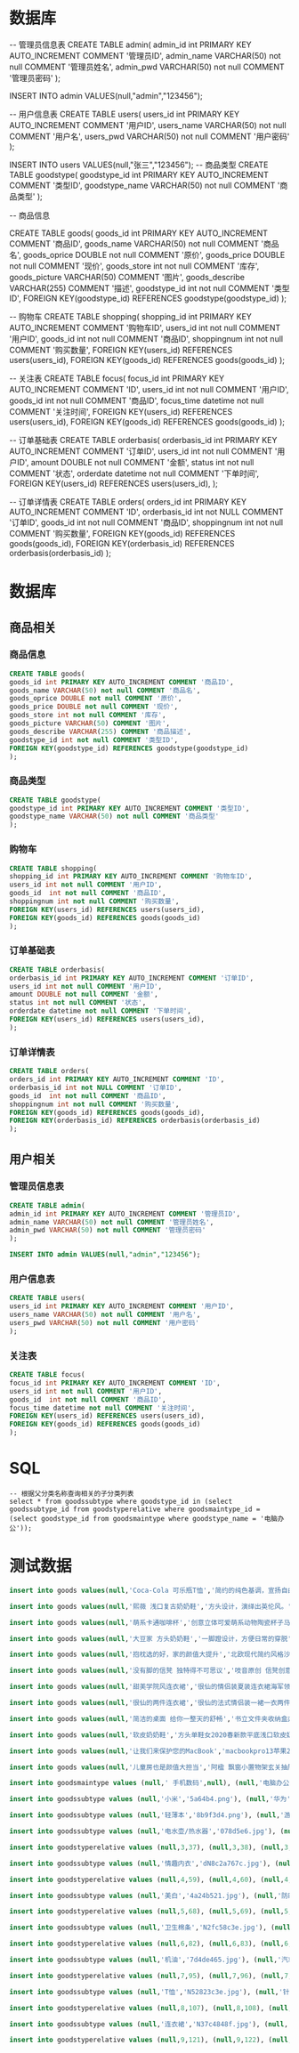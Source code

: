 # 数据库

-- 管理员信息表
CREATE TABLE admin(
admin_id int PRIMARY KEY AUTO_INCREMENT COMMENT '管理员ID',
admin_name VARCHAR(50) not null COMMENT '管理员姓名',
admin_pwd VARCHAR(50) not null COMMENT '管理员密码'
);

INSERT INTO admin VALUES(null,"admin","123456");


-- 用户信息表
CREATE TABLE users(
users_id int PRIMARY KEY AUTO_INCREMENT COMMENT '用户ID',
users_name VARCHAR(50) not null COMMENT '用户名',
users_pwd VARCHAR(50) not null COMMENT '用户密码'
);

INSERT INTO users VALUES(null,"张三","123456");
-- 商品类型
CREATE TABLE goodstype(
goodstype_id int PRIMARY KEY AUTO_INCREMENT COMMENT '类型ID',
goodstype_name VARCHAR(50) not null COMMENT '商品类型'
);


-- 商品信息

CREATE TABLE goods(
goods_id int PRIMARY KEY AUTO_INCREMENT COMMENT '商品ID',
goods_name VARCHAR(50) not null COMMENT '商品名',
goods_oprice DOUBLE not null COMMENT '原价',
goods_price DOUBLE not null COMMENT '现价',
goods_store int not null COMMENT '库存',
goods_picture VARCHAR(50) COMMENT '图片',
goods_describe VARCHAR(255) COMMENT '描述',
goodstype_id int not null COMMENT '类型ID',
FOREIGN KEY(goodstype_id) REFERENCES goodstype(goodstype_id)
);

-- 购物车
CREATE TABLE shopping(
shopping_id int PRIMARY KEY AUTO_INCREMENT COMMENT '购物车ID',
users_id int not null COMMENT '用户ID',
goods_id  int not null COMMENT '商品ID',
shoppingnum int not null COMMENT '购买数量',
FOREIGN KEY(users_id) REFERENCES users(users_id),
FOREIGN KEY(goods_id) REFERENCES goods(goods_id)
);


-- 关注表
CREATE TABLE focus(
focus_id int PRIMARY KEY AUTO_INCREMENT COMMENT 'ID',
users_id int not null COMMENT '用户ID',
goods_id  int not null COMMENT '商品ID',
focus_time datetime not null COMMENT '关注时间',
FOREIGN KEY(users_id) REFERENCES users(users_id),
FOREIGN KEY(goods_id) REFERENCES goods(goods_id)
);

-- 订单基础表
CREATE TABLE orderbasis(
orderbasis_id int PRIMARY KEY AUTO_INCREMENT COMMENT '订单ID',
users_id int not null COMMENT '用户ID',
amount DOUBLE not null COMMENT '金额',
status int not null COMMENT '状态',
orderdate datetime not null COMMENT '下单时间',
FOREIGN KEY(users_id) REFERENCES users(users_id),
);

-- 订单详情表
CREATE TABLE orders(
orders_id int PRIMARY KEY AUTO_INCREMENT COMMENT 'ID',
orderbasis_id int not NULL COMMENT '订单ID',
goods_id  int not null COMMENT '商品ID',
shoppingnum int not null COMMENT '购买数量',
FOREIGN KEY(goods_id) REFERENCES goods(goods_id),
FOREIGN KEY(orderbasis_id) REFERENCES orderbasis(orderbasis_id)
);




# 数据库

## 商品相关


### 商品信息

```sql
CREATE TABLE goods(
goods_id int PRIMARY KEY AUTO_INCREMENT COMMENT '商品ID',
goods_name VARCHAR(50) not null COMMENT '商品名',
goods_oprice DOUBLE not null COMMENT '原价',
goods_price DOUBLE not null COMMENT '现价',
goods_store int not null COMMENT '库存',
goods_picture VARCHAR(50) COMMENT '图片',
goods_describe VARCHAR(255) COMMENT '商品描述',
goodstype_id int not null COMMENT '类型ID',
FOREIGN KEY(goodstype_id) REFERENCES goodstype(goodstype_id)
);
```


### 商品类型

```sql
CREATE TABLE goodstype(
goodstype_id int PRIMARY KEY AUTO_INCREMENT COMMENT '类型ID',
goodstype_name VARCHAR(50) not null COMMENT '商品类型'
);
```


### 购物车

```sql
CREATE TABLE shopping(
shopping_id int PRIMARY KEY AUTO_INCREMENT COMMENT '购物车ID',
users_id int not null COMMENT '用户ID',
goods_id  int not null COMMENT '商品ID',
shoppingnum int not null COMMENT '购买数量',
FOREIGN KEY(users_id) REFERENCES users(users_id),
FOREIGN KEY(goods_id) REFERENCES goods(goods_id)
);
```


### 订单基础表

```sql
CREATE TABLE orderbasis(
orderbasis_id int PRIMARY KEY AUTO_INCREMENT COMMENT '订单ID',
users_id int not null COMMENT '用户ID',
amount DOUBLE not null COMMENT '金额',
status int not null COMMENT '状态',
orderdate datetime not null COMMENT '下单时间',
FOREIGN KEY(users_id) REFERENCES users(users_id),
);
```

### 订单详情表

```sql
CREATE TABLE orders(
orders_id int PRIMARY KEY AUTO_INCREMENT COMMENT 'ID',
orderbasis_id int not NULL COMMENT '订单ID',
goods_id  int not null COMMENT '商品ID',
shoppingnum int not null COMMENT '购买数量',
FOREIGN KEY(goods_id) REFERENCES goods(goods_id),
FOREIGN KEY(orderbasis_id) REFERENCES orderbasis(orderbasis_id)
);
```

## 用户相关


### 管理员信息表

```sql
CREATE TABLE admin(
admin_id int PRIMARY KEY AUTO_INCREMENT COMMENT '管理员ID',
admin_name VARCHAR(50) not null COMMENT '管理员姓名',
admin_pwd VARCHAR(50) not null COMMENT '管理员密码'
);

INSERT INTO admin VALUES(null,"admin","123456");
```


### 用户信息表

```sql
CREATE TABLE users(
users_id int PRIMARY KEY AUTO_INCREMENT COMMENT '用户ID',
users_name VARCHAR(50) not null COMMENT '用户名',
users_pwd VARCHAR(50) not null COMMENT '用户密码'
);
```


### 关注表

```sql
CREATE TABLE focus(
focus_id int PRIMARY KEY AUTO_INCREMENT COMMENT 'ID',
users_id int not null COMMENT '用户ID',
goods_id  int not null COMMENT '商品ID',
focus_time datetime not null COMMENT '关注时间',
FOREIGN KEY(users_id) REFERENCES users(users_id),
FOREIGN KEY(goods_id) REFERENCES goods(goods_id)
);
```

# SQL

```
-- 根据父分类名称查询相关的子分类列表
select * from goodssubtype where goodstype_id in (select goodssubtype_id from goodstyperelative where goodsmaintype_id = (select goodstype_id from goodsmaintype where goodstype_name = '电脑办公'));
```





# 测试数据



```sql
insert into goods values(null,'Coca-Cola 可乐瓶T恤','简约的纯色基调，宣扬自由轻松的休闲氛围。',340.00,5,'TB2y.jpg','等一下再写',1);

insert into goods values(null,'熙薇 浅口复古奶奶鞋','方头设计，演绎出英伦风。',340.00,5,'O1CN01.jpg','等一下再写',1);

insert into goods values(null,'萌系卡通咖啡杯','创意立体可爱萌系动物陶瓷杯子马克杯带盖勺牛奶杯情侣茶水咖啡杯',340.00,5,'TB2jfzp.webp','等一下再写',1);

insert into goods values(null,'大豆家 方头奶奶鞋','一脚蹬设计，方便日常的穿脱',340.00,5,'TB2TF0.webp','等一下再写',1);

insert into goods values(null,'抱枕选的好，家的颜值大提升','北欧现代简约风格沙发靠垫办公室抱枕床头靠枕汽车靠包大靠背腰枕',340.00,5,'TB2YJV.webp','等一下再写',1);

insert into goods values(null,'没有脚的信凳 独特得不可思议','吱音原创 信凳创意北欧设计水曲柳全实木矮凳子家具个性板凳',340.00,5,'TB2ASA.webp','等一下再写',1);

insert into goods values(null,'甜美学院风连衣裙','很仙的情侣装夏装连衣裙海军领甜美学院风短袖上衣学生套装班服潮',340.00,5,'O1CN01NS.jpg','等一下再写',1);

insert into goods values(null,'很仙的两件连衣裙','很仙的法式情侣装一裙一衣两件夏季同色系露肩连衣裙2020新款裙子',340.00,5,'O1CN01k.jpg','等一下再写',1);

insert into goods values(null,'简洁的桌面 给你一整天的舒畅','书立文件夹收纳盒办公桌书本收纳资料桌面文件框学生宿舍神器',340.00,5,'TB21yFr.webp','等一下再写',1);

insert into goods values(null,'软皮奶奶鞋','方头单鞋女2020春新款平底浅口软皮奶奶鞋',340.00,5,'O1CN01j.webp','等一下再写',1);

insert into goods values(null,'让我们来保护您的MacBook','macbookpro13苹果2020笔记本11电脑air13.3外壳12配件15保护壳mac',340.00,5,'TB1G7G.webp','等一下再写',1);

insert into goods values(null,'儿童房也是颜值大担当','阿楹 飘窗小置物架玄关抽屉柜 ins实木北欧儿童房整理桌面收纳盒',340.00,5,'TB2Mk2.webp','等一下再写',1);

insert into goodsmaintype values (null,' 手机数码',null), (null,'电脑办公',null), (null,'家用电器',null), (null,'计生情趣',null), (null,'美妆护肤',null), (null,'个护清洗',null), (null,'汽车生活',null), (null,'京东',null), (null,'男装',null), (null,'女装',null), (null,'男鞋',null), (null,'女装',null), (null,'女鞋',null), (null,'母婴童装',null), (null,'图书音像',null), (null,'运动户外',null), (null,'内衣配>饰',null), (null,'食品生鲜',null), (null,'酒水饮料',null), (null,'家具家装',null), (null,'家居厨具',null), (null,'箱包手装',null);

insert into goodssubtype values (null,'小米','5a64b4.png'), (null,'华为','6e136.jpg'), (null,'荣耀','92jfwnf.jpg'), (null,'Apple','e73077.jpg'), (null,'vivo','f0179e0.png'), (null,'OPPO','bbbd9fb.png'), (null,'魅族','eca33c.jpg'), (null,'三星','6dfd03.png'), (null,'一加','14307e.jpg'), (null,'360','ac7677e.jpg'), (null,'锤子','af0738.jpg'), (null,'努比亚','d36d47.jpg');

insert into goodssubtype values (null,'轻薄本','8b9f3d4.png'), (null,'游戏本','561fea.png'), (null,'机械键盘','406a15.jpg'), (null,'组装电脑','07b12f0c.jpg'), (null,'移动硬盘','740c051.jpg'), (null,'显卡','79b4e4.jpg'), (null,'游戏台式机','1b7264.jpg'), (null,'家用打印机','f6ffa5e.jpg'), (null,'吃鸡装备','2f87411.jpg'), (null,'曲屏显示器','c95373.jpg'), (null,'投影机','a74bc3.jpg'), (null,'日本文具','c6ce6f5.jpg'), (null,'笔记本电脑','ab8a3a6.jpg'), (null,'平板电脑','85e503.jpg'), (null,'一体机','a93f7a9.jpg'), (null,'台式机','a3bed32.jpg'), (null,'笔记本配件','25c264a.jpg'), (null,'游戏台式机','f6918c9e.jpg'), (null,'商用台式机','820f6506.jpg'), (null,'游戏本','14214c4f.jpg'), (null,'平板电脑配件','0418625.jpg'), (null,'轻薄本','Nf77d9f6c.jpg'), (null,'二台一平板','N89330bb3.jpg'), (null,'服务器/工作站','1Nf71bb1a4.jpg');

insert into goodssubtype values (null,'电水壶/热水器','078d5e6.jpg'), (null,'电压力锅','N905aaf4c.jpg'), (null,'电饭煲','Nea1d3f59.jpg'), (null,'电磁炉','N56abbe6e.jpg'), (null,'微波炉','N50016f64.jpg'), (null,'电饼铛','Nf7957b34.jpg'), (null,'豆浆机','Nc4c681fb.jpg'), (null,'多用途锅','cN019c7fda.jpg'), (null,'料理机','Nb9978251.jpg'), (null,'榨汁机/原汗机','N9756f6e5.jpg'), (null,'电烤箱','N9c125c81.jpg'), (null,'养生壶/煎药壶','Nd140f4e3.jpg'), (null,'电炖锅','Nf7647558.jpg'), (null,'电烧烤炉','N8a775fab.jpg'), (null,'面包机','aNde6af185.jpg'), (null,'咖啡机','N6ea88eba.jpg'), (null,'煮蛋器','Nbb40dec0.jpg'), (null,'电热饭盒','b5ea6a23.jpg'), (null,'面条机','N052e26a3.jpg'), (null,'酸奶机','N2f022a90.jpg'), (null,'空气炸锅','Nc9df1b71.jpg'), (null,'蔬果解毒机','N26b23a3a.jpg');

insert into goodstyperelative values (null,3,37), (null,3,38), (null,3,39), (null,3,40), (null,3,41), (null,3,42), (null,3,43), (null,3,44), (null,3,45), (null,3,46), (null,3,47), (null,3,48), (null,3,49), (null,3,50), (null,3,51), (null,3,52), (null,3,53), (null,3,54), (null,3,55), (null,3,56), (null,3,57), (null,3,58);

insert into goodssubtype values (null,'情趣内衣','dN8c2a767c.jpg'), (null,'避孕套','N13635e0b.jpg'), (null,'振动棒','N73ba4e26.jpg'), (null,'缩阴球','Neba3a5aa.jpg'), (null,'充气娃娃','eN06ceb604.jpg'), (null,'丝袜','N44b9f566.jpg'), (null,'吊带','Nb358db45.jpg'), (null,'连体衣','fN91da46b1.jpg'), (null,'角色扮演','Nc1e88220.jpg');

insert into goodstyperelative values (null,4,59), (null,4,60), (null,4,61), (null,4,62), (null,4,63), (null,4,64), (null,4,65), (null,4,66), (null,4,67);

insert into goodssubtype values (null,'美白','4a24b521.jpg'), (null,'防晒','da08084.jpg'), (null,'控油','N3add85ae.jpg'), (null,'明星同款面膜','48fa2317.jpg'), (null,'显白口红','5b10669e.jpg'), (null,'敏感肌','958dc424a.jpg'), (null,'卸妆','d1ac3072.jpg'), (null,'洁面','897f65d0.jpg'), (null,'爽肤水/化妆水','3d8b4c9.jpg'), (null,'眼霜','78b48547.jpg'), (null,'润唇膏','03fe5e9ef.jpg'), (null,'抗痘','d0e71275.jpg'), (null,'去黑头','Nc3b46f7b.jpg'), (null,'精华','N21358b6a.jpg');

insert into goodstyperelative values (null,5,68), (null,5,69), (null,5,70), (null,5,71), (null,5,72), (null,5,73), (null,5,74), (null,5,75), (null,5,76), (null,5,77), (null,5,78), (null,5,79), (null,5,80), (null,5,81);

insert into goodssubtype values (null,'卫生棉条','N2fc58c3e.jpg'), (null,'湿厕纸','a342fa77.jpg'), (null,'走珠/止汗露','Nfd44dcdd.jpg'), (null,'花露水','7ed9c341.jpg'), (null,'驱蚊用品','N9f7271c7.jpg'), (null,'本色纸','N18ed0cd5.jpg'), (null,'免洗洗手液','43e80da5.jpg'), (null,'进口卫生巾','N72fa8f49.jpg'), (null,'卫生护垫','Na79b47b4.jpg'), (null,'洗衣液','N5db3a834.jpg'), (null,'除菌液','N699a9345.jpg'), (null,'油污净','a1183476.jpg'), (null,'洁厕剂','Na5eec222.jpg');

insert into goodstyperelative values (null,6,82), (null,6,83), (null,6,84), (null,6,85), (null,6,86), (null,6,87), (null,6,88), (null,6,89), (null,6,90), (null,6,91), (null,6,92), (null,6,93), (null,6,94);

insert into goodssubtype values (null,'机油','7d4de465.jpg'), (null,'汽车坐垫','806b102c.jpg'), (null,'洗车水枪','62861b9b.jpg'), (null,'行车记录仪','Nb81047cc.jpg'), (null,'轮胎','e8ebee02.jpg'), (null,'应急救援','6N59344f7a.png'), (null,'汽车香水','2103e1ad.jpg'), (null,'挂件','14672d9f.jpg'), (null,'车贴','bf8afd0d.jpg'), (null,'功能小件','aNc332a72c.jpg'), (null,'车衣','N98fe0b9b.jpg'), (null,'底盘装甲','9101722c.jpg');

insert into goodstyperelative values (null,7,95), (null,7,96), (null,7,97), (null,7,98), (null,7,99), (null,7,100), (null,7,101), (null,7,102), (null,7,103), (null,7,104), (null,7,105), (null,7,106);

insert into goodssubtype values (null,'T恤','N52823c3e.jpg'), (null,'针织衫','48dc86e1.jpg'), (null,'衬衫','N48c68336.jpg'), (null,'卫衣','695a7262.jpg'), (null,'风衣','N63e76af2.jpg'), (null,'年仔裤','Nff658599.jpg'), (null,'体闲裤','N7374a31d.jpg'), (null,'夹克','ecd5bd0e.jpg'), (null,'单西','N0e69037f.jpg'), (null,'真皮外套','a5bdc629.jpg'), (null,'七分裤','84bc1bed.jpg'), (null,'阔腿裤','Nf537d6b0.jpg'), (null,'外套','Nb9312b61.jpg');

insert into goodstyperelative values (null,8,107), (null,8,108), (null,8,109), (null,8,110), (null,8,111), (null,8,112), (null,8,113), (null,8,114), (null,8,115), (null,8,116), (null,8,117), (null,8,118), (null,8,119);

insert into goodssubtype values (null,'连衣裙','N37c4848f.jpg'), (null,'衬衫','3834e3c9.jpg'), (null,'T恤','Ne1ec9fe8.jpg'), (null,'卫衣','25c9ddd.jpg'), (null,'短外套','c891be87.jpg'), (null,'雪纺衫','N205f4cc7.jpg'), (null,'字母T恤','cc01c1b5.jpg'), (null,'连帽卫衣','N8a66a14c.jpg'), (null,'半身裙','Nf3df9f87.jpg'), (null,'背带裙','Nca4b1172.jpg');

insert into goodstyperelative values (null,9,121), (null,9,122), (null,9,123), (null,9,124), (null,9,125), (null,9,126), (null,9,127), (null,9,128), (null,9,129);
```
